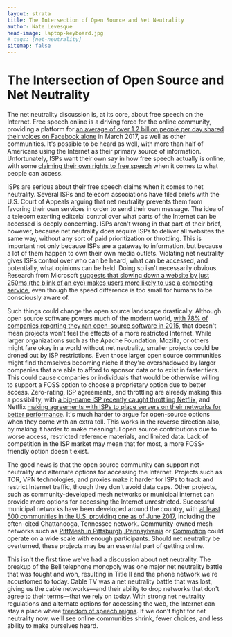 ```yaml
---
layout: strata
title: The Intersection of Open Source and Net Neutrality
author: Nate Levesque
head-image: laptop-keyboard.jpg
# tags: [net-neutrality]
sitemap: false
---
```

# The Intersection of Open Source and Net Neutrality

The net neutrality discussion is, at its core, about free speech on the Internet. Free speech online is a driving force for the online community, providing a platform for [an average of over 1.2 billion people per day shared their voices on Facebook alone](http://newsroom.fb.com/company-info/) in March 2017, as well as other communities. It's possible to be heard as well, with more than half of Americans using the Internet as their primary source of information. Unfortunately, ISPs want their own say in how free speech actually is online, with some [claiming their own rights to free speech](https://arstechnica.com/tech-policy/2015/10/net-neutrality-violates-the-first-amendment-according-to-one-isp/) when it comes to what people can access.

ISPs are serious about their free speech claims when it comes to net neutrality. Several ISPs and telecom associations have filed briefs with the U.S. Court of Appeals arguing that net neutrality prevents them from favoring their own services in order to send their own message. The idea of a telecom exerting editorial control over what parts of the Internet can be accessed is deeply concerning. ISPs aren't wrong in that part of their brief, however, because net neutrality does require ISPs to deliver all websites the same way, without any sort of paid prioritization or throttling. This is important not only because ISPs are a gateway to information, but because a lot of them happen to own their own media outlets. Violating net neutrality gives ISPs control over who can be heard, what can be accessed, and potentially, what opinions can be held. Doing so isn't necessarily obvious. Research from Microsoft [suggests that slowing down a website by just 250ms (the blink of an eye) makes users more likely to use a competing service](http://www.nytimes.com/2012/03/01/technology/impatient-web-users-flee-slow-loading-sites.html), even though the speed difference is too small for humans to be consciously aware of.

Such things could change the open source landscape drastically. Although open source software powers much of the modern world, [with 78% of companies reporting they ran open-source software in 2015](http://www.zdnet.com/article/its-an-open-source-world-78-percent-of-companies-run-open-source-software/), that doesn't mean projects won't feel the effects of a more restricted Internet. While larger organizations such as the Apache Foundation, Mozilla, or others might fare okay in a world without net neutrality, smaller projects could be droned out by ISP restrictions. Even those larger open source communities might find themselves becoming niche if they're overshadowed by larger companies that are able to afford to sponsor data or to exist in faster tiers. This could cause companies or individuals that would be otherwise willing to support a FOSS option to choose a proprietary option due to better access. Zero-rating, ISP agreements, and throttling are already making this a possibility, with [a big-name ISP recently caught throttling Netflix](https://www.techdirt.com/blog/netneutrality/articles/20170722/03252237838/verizon-throttles-netflix-subscribers-test-it-doesnt-inform-customers-about.shtml), and Netflix [making agreements with ISPs to place servers on their networks for better performance](http://www.zdnet.com/article/its-an-open-source-world-78-percent-of-companies-run-open-source-software/). It's much harder to argue for open-source options when they come with an extra toll. This works in the reverse direction also, by making it harder to make meaningful open source contributions due to worse access, restricted reference materials, and limited data. Lack of competition in the ISP market may mean that for most, a more FOSS-friendly option doesn't exist.

The good news is that the open source community can support net neutrality and alternate options for accessing the Internet. Projects such as TOR, VPN technologies, and proxies make it harder for ISPs to track and restrict Internet traffic, though they don't avoid data caps. Other projects, such as community-developed mesh networks or municipal internet can provide more options for accessing the Internet unrestricted. Successful municipal networks have been developed around the country, with [at least 500 communities in the U.S. providing one as of June 2017](https://muninetworks.org/communitymap), including the often-cited Chattanooga, Tennessee network. Community-owned mesh networks such as [PittMesh in Pittsburgh, Pennsylvania](http://www.pittmesh.net/) or [Commotion](https://commotionwireless.net/about/) could operate on a wide scale with enough participants. Should net neutrality be overturned, these projects may be an essential part of getting online.

This isn't the first time we've had a discussion about net neutrality. The breakup of the Bell telephone monopoly was one major net neutrality battle that was fought and won, resulting in Title II and the phone network we're accustomed to today. Cable TV was a net neutrality battle that was lost, giving us the cable networks—and their ability to drop networks that don't agree to their terms—that we rely on today. With strong net neutrality regulations and alternate options for accessing the web, the Internet can stay a place where [freedom of speech reigns](http://www.cjfe.org/net_neutrality_a_free_internet_protects_free_speech). If we don't fight for net neutrality now, we'll see online communities shrink, fewer choices, and less ability to make ourselves heard.
